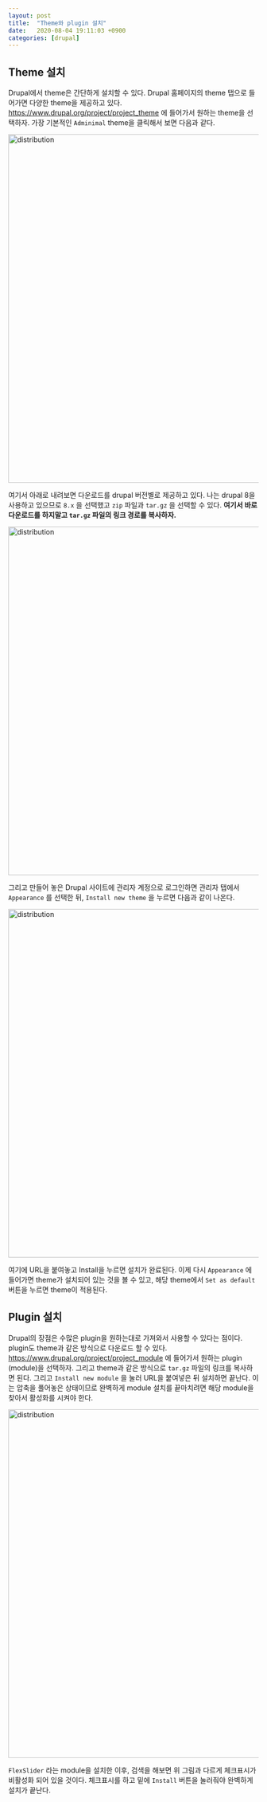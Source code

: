 ```yaml
---
layout: post
title:  "Theme와 plugin 설치"
date:   2020-08-04 19:11:03 +0900
categories: [drupal]
---
```


## Theme 설치

Drupal에서 theme은 간단하게 설치할 수 있다. Drupal 홈페이지의 theme 탭으로 들어가면 다양한 theme을 제공하고 있다. https://www.drupal.org/project/project_theme 에 들어가서 원하는 theme을 선택하자. 가장 기본적인 `Adminimal` theme을 클릭해서 보면 다음과 같다.

<img src="https://raw.githubusercontent.com/jsstar522/jsstar522.github.io/master/static/img/_posts/20200804/1.png" alt="distribution" style="display:block; width:700px; margin: 0 auto;"/>

여기서 아래로 내려보면 다운로드를 drupal 버전별로 제공하고 있다. 나는 drupal 8을 사용하고 있으므로 `8.x` 을 선택했고 `zip` 파일과 `tar.gz` 을 선택할 수 있다. **여기서 바로 다운로드를 하지말고 `tar.gz` 파일의 링크 경로를 복사하자.**

<img src="https://raw.githubusercontent.com/jsstar522/jsstar522.github.io/master/static/img/_posts/20200804/2.png" alt="distribution" style="display:block; width:700px; margin: 0 auto;"/>

그리고 만들어 놓은 Drupal 사이트에 관리자 계정으로 로그인하면 관리자 탭에서 `Appearance` 를 선택한 뒤, `Install new theme` 을 누르면 다음과 같이 나온다.

<img src="https://raw.githubusercontent.com/jsstar522/jsstar522.github.io/master/static/img/_posts/20200804/3.png" alt="distribution" style="display:block; width:700px; margin: 0 auto;"/>

여기에 URL을 붙여놓고 Install을 누르면 설치가 완료된다. 이제 다시 `Appearance` 에 들어가면 theme가 설치되어 있는 것을 볼 수 있고, 해당 theme에서 `Set as default` 버튼을 누르면 theme이 적용된다.



## Plugin 설치

Drupal의 장점은 수많은 plugin을 원하는대로 가져와서 사용할 수 있다는 점이다. plugin도 theme과 같은 방식으로 다운로드 할 수 있다. https://www.drupal.org/project/project_module 에 들어가서 원하는 plugin (module)을 선택하자. 그리고 theme과 같은 방식으로 `tar.gz` 파일의 링크를 복사하면 된다. 그리고 `Install new module` 을 눌러 URL을 붙여넣은 뒤 설치하면 끝난다. 이는 압축을 풀어놓은 상태이므로 완벽하게 module 설치를 끝마치려면 해당 module을 찾아서 활성화를 시켜야 한다.

<img src="https://raw.githubusercontent.com/jsstar522/jsstar522.github.io/master/static/img/_posts/20200804/4.png" alt="distribution" style="display:block; width:700px; margin: 0 auto;"/>

`FlexSlider` 라는 module을 설치한 이후, 검색을 해보면 위 그림과 다르게 체크표시가 비활성화 되어 있을 것이다. 체크표시를 하고 밑에 `Install` 버튼을 눌러줘야 완벽하게 설치가 끝난다.

